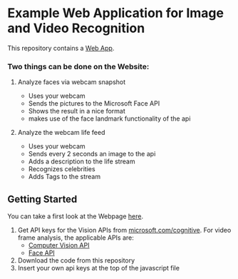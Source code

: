 # Example Web Application for Image and Video Recognition

This repository contains a [Web App][webpage]. 


[webpage]:			https://manuelwe.github.io/

### Two things can be done on the Website:

1. Analyze faces via webcam snapshot
	- Uses your webcam
	- Sends the pictures to the Microsoft Face API
	- Shows the result in a nice format
	- makes use of the face landmark functionality of the api
	
2. Analyze the webcam life feed
	- Uses your webcam
	- Sends every 2 seconds an image to the api
	- Adds a description to the life stream
	- Recognizes celebrities
	- Adds Tags to the stream


## Getting Started
You can take a first look at the Webpage [here][webpage]. 


[webpage]:			https://manuelwe.github.io/

1. Get API keys for the Vision APIs from [microsoft.com/cognitive][Sign-Up]. For video frame analysis, the applicable APIs are:
    - [Computer Vision API][]
    - [Face API][]
2. Download the code from this repository
3. Insert your own api keys at the top of the javascript file

[Sign-Up]:             https://www.microsoft.com/cognitive-services/en-us/sign-up
[Computer Vision API]: https://www.microsoft.com/cognitive-services/en-us/computer-vision-api
[Face API]:            https://www.microsoft.com/cognitive-services/en-us/face-api
